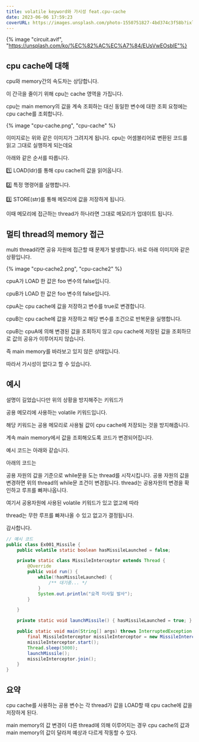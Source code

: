 ```yaml
---
title: volatile keyword와 가시성 feat.cpu-cache
date: 2023-06-06 17:59:23
coverURL: https://images.unsplash.com/photo-1550751827-4bd374c3f58b?ixlib=rb-4.0.3&ixid=M3wxMjA3fDB8MHxwaG90by1wYWdlfHx8fGVufDB8fHx8fA%3D%3D&auto=format&fit=crop&w=1770&q=80
---
```

{% image "circuit.avif", "https://unsplash.com/ko/%EC%82%AC%EC%A7%84/EUsVwEOsblE"%}


## cpu cache에 대해

cpu와 memory간의 속도차는 상당합니다. 

이 간극을 줄이기 위해 cpu는 cache 영역을 가집니다.

cpu는 main memory의 값을 계속 조회하는 대신
동일한 변수에 대한 조회 요청에는 cpu cache를 조회합니다.

{% image "cpu-cache.png", "cpu-cache" %}

이미지로는 위와 같은 이미지가 그려지게 됩니다.
cpu는 어셈블리어로 변환된 코드를 읽고 그대로 실행하게 되는데요

아래와 같은 순서를 따릅니다.


1️⃣ LOAD(ldr)를 통해 cpu cache의 값을 읽어옵니다.

2️⃣ 특정 명령어를 실행합니다.

3️⃣ STORE(str)를 통해 메모리에 값을 저장하게 됩니다.


이때 메모리에 접근하는 thread가 하나라면 그대로 메모리가 업데이트 됩니다.

## 멀티 thread의 memory 접근

multi thread라면 공유 자원에 접근할 때 문제가 발생합니다.
바로 아래 이미지와 같은 상황입니다.

{% image "cpu-cache2.png", "cpu-cache2" %}

cpuA가 LOAD 한 값은 foo 변수의 false입니다.

cpuB가 LOAD 한 값은 foo 변수의 false입니다.

cpuA는 cpu cache에 값을 저장하고 변수를 true로 변경합니다.

cpuB는 cpu cache에 값을 저장하고 해당 변수를 조건으로 반복문을 실행합니다.

cpuB는 cpuA에 의해 변경된 값을 조회하지 않고 cpu cache에 저장된 값을 조회하므로
값의 공유가 이루어지지 않습니다.

즉 main memory를 바라보고 있지 않은 상태입니다.

따라서 가시성이 없다고 할 수 있습니다.

## 예시

설명이 길었습니다만 위의 상황을 방지해주는 키워드가

공용 메모리에 사용하는 volatile 키워드입니다.

해당 키워드는 공용 메모리로 사용될 값이 cpu cache에 저장되는 것을 방지해줍니다.

계속 main memory에서 값을 조회해오도록 코드가 변경되어집니다.



예시 코드는 아래와 같습니다.

아래의 코드는 

공용 자원의 값을 기준으로 while문을 도는 thread를 시작시킵니다.
공용 자원의 값을 변경하면 위의 thread의 while문 조건이 변경됩니다.
thread는 공용자원의 변경을 확인하고 루프를 빠져나옵니다.

여기서 공용자원에 사용된 volatile 키워드가 있고 없고에 따라 

thread는 무한 루프를 빠져나올 수 있고 없고가 결정됩니다.

감사합니다.

```java
// 예시 코드
public class Ex001_Missile {
	public volatile static boolean hasMissileLaunched = false;

	private static class MissileInterceptor extends Thread {
		@Override
		public void run() {
			while(!hasMissileLaunched) {
				/** 대기중... */
			}
			System.out.println("요격 미사일 발사");
		}

	}

	private static void launchMissile() { hasMissileLaunched = true; }

	public static void main(String[] args) throws InterruptedException {
		final MissileInterceptor missileInterceptor = new MissileInterceptor();
		missileInterceptor.start();
		Thread.sleep(5000);
		launchMissile();
		missileInterceptor.join();
	}
}
```


## 요약

cpu cache를 사용하는 공용 변수는 
각 thread가 값을 LOAD할 때 cpu cache에 값을 저장하게 된다.

main memory의 값 변경이 다른 thread에 의해 이루어지는 경우
cpu cache의 값과 main memory의 값이 달라져 예상과 다르게 작동할 수 있다.